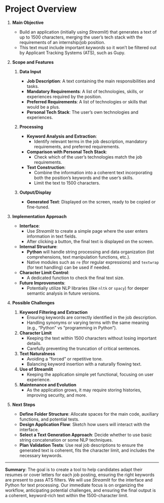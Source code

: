 # Project Overview

1. **Main Objective**  
   - Build an application (initially using *Streamlit*) that generates a text of up to 1500 characters, merging the user’s tech stack with the requirements of an internship/job position.  
   - This text must include important *keywords* so it won’t be filtered out by Applicant Tracking Systems (ATS), such as Gupy.

2. **Scope and Features**  
   1. **Data Input**  
      - **Job Description**: A text containing the main responsibilities and tasks.  
      - **Mandatory Requirements**: A list of technologies, skills, or experiences required by the position.  
      - **Preferred Requirements**: A list of technologies or skills that would be a plus.  
      - **Personal Tech Stack**: The user’s own technologies and experiences.  

   2. **Processing**  
      - **Keyword Analysis and Extraction**:  
        - Identify relevant terms in the job description, mandatory requirements, and preferred requirements.  
      - **Comparison with Personal Tech Stack**:  
        - Check which of the user’s technologies match the job requirements.  
      - **Text Construction**:  
        - Combine the information into a coherent text incorporating both the position’s keywords and the user’s skills.  
        - Limit the text to 1500 characters.

   3. **Output/Display**  
      - **Generated Text**: Displayed on the screen, ready to be copied or fine-tuned.

3. **Implementation Approach**  
   - **Interface**:  
     - Use *Streamlit* to create a simple page where the user enters information in text fields.  
     - After clicking a button, the final text is displayed on the screen.  
   - **Internal Structure**:  
     - **Python** will handle string processing and data organization (list comprehensions, text manipulation functions, etc.).  
     - Native modules such as `re` (for regular expressions) and `textwrap` (for text handling) can be used if needed.  
   - **Character Limit Control**:  
     - A dedicated function to check the final text size.  
   - **Future Improvements**:  
     - Potentially utilize NLP libraries (like `nltk` or `spacy`) for deeper semantic analysis in future versions.

4. **Possible Challenges**  
   1. **Keyword Filtering and Extraction**  
      - Ensuring keywords are correctly identified in the job description.  
      - Handling synonyms or varying terms with the same meaning (e.g., “Python” vs “programming in Python”).  
   2. **Character Limit**  
      - Keeping the text within 1500 characters without losing important details.  
      - Carefully preventing the truncation of critical sentences.  
   3. **Text Naturalness**  
      - Avoiding a “forced” or repetitive tone.  
      - Balancing keyword insertion with a naturally flowing text.  
   4. **Use of Streamlit**  
      - Keeping the application simple yet functional, focusing on user experience.  
   5. **Maintenance and Evolution**  
      - As the application grows, it may require storing histories, improving security, and more.

5. **Next Steps**  
   - **Define Folder Structure**: Allocate spaces for the main code, auxiliary functions, and potential tests.  
   - **Design Application Flow**: Sketch how users will interact with the interface.  
   - **Select a Text Generation Approach**: Decide whether to use basic string concatenation or some NLP techniques.  
   - **Plan Validation Tests**: Use real job descriptions to ensure the generated text is coherent, fits the character limit, and includes the necessary keywords.

---

**Summary**: The goal is to create a tool to help candidates adapt their resumes or cover letters for each job posting, ensuring the right keywords are present to pass ATS filters. We will use *Streamlit* for the interface and Python for text processing. Our immediate focus is on organizing the workflow, anticipating potential challenges, and ensuring the final output is a coherent, keyword-rich text within the 1500-character limit.
